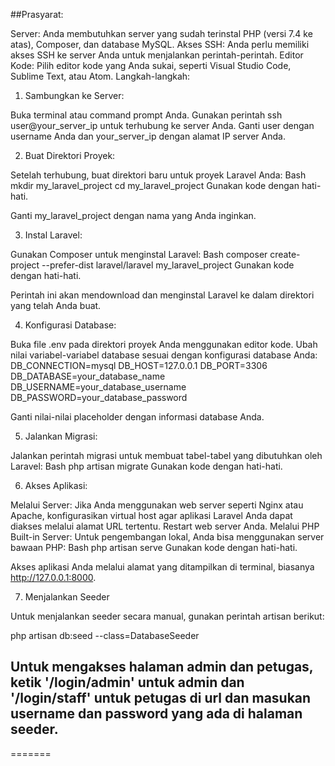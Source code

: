 ##Prasyarat:

Server: Anda membutuhkan server yang sudah terinstal PHP (versi 7.4 ke atas), Composer, dan database MySQL.
Akses SSH: Anda perlu memiliki akses SSH ke server Anda untuk menjalankan perintah-perintah.
Editor Kode: Pilih editor kode yang Anda sukai, seperti Visual Studio Code, Sublime Text, atau Atom.
Langkah-langkah:

1. Sambungkan ke Server:

Buka terminal atau command prompt Anda.
Gunakan perintah ssh user@your_server_ip untuk terhubung ke server Anda. Ganti user dengan username Anda dan your_server_ip dengan alamat IP server Anda.

2. Buat Direktori Proyek:

Setelah terhubung, buat direktori baru untuk proyek Laravel Anda:
Bash
mkdir my_laravel_project
cd my_laravel_project
Gunakan kode dengan hati-hati.

Ganti my_laravel_project dengan nama yang Anda inginkan.

3. Instal Laravel:

Gunakan Composer untuk menginstal Laravel:
Bash
composer create-project --prefer-dist laravel/laravel my_laravel_project
Gunakan kode dengan hati-hati.

Perintah ini akan mendownload dan menginstal Laravel ke dalam direktori yang telah Anda buat.

4. Konfigurasi Database:

Buka file .env pada direktori proyek Anda menggunakan editor kode.
Ubah nilai variabel-variabel database sesuai dengan konfigurasi database Anda:
DB_CONNECTION=mysql
DB_HOST=127.0.0.1
DB_PORT=3306
DB_DATABASE=your_database_name
DB_USERNAME=your_database_username
DB_PASSWORD=your_database_password   

Ganti nilai-nilai placeholder dengan informasi database Anda.

5. Jalankan Migrasi:

Jalankan perintah migrasi untuk membuat tabel-tabel yang dibutuhkan oleh Laravel:
Bash
php artisan migrate
Gunakan kode dengan hati-hati.

6. Akses Aplikasi:

Melalui Server:
Jika Anda menggunakan web server seperti Nginx atau Apache, konfigurasikan virtual host agar aplikasi Laravel Anda dapat diakses melalui alamat URL tertentu.
Restart web server Anda.
Melalui PHP Built-in Server:
Untuk pengembangan lokal, Anda bisa menggunakan server bawaan PHP:
Bash
php artisan serve
Gunakan kode dengan hati-hati.

Akses aplikasi Anda melalui alamat yang ditampilkan di terminal, biasanya http://127.0.0.1:8000.

7. Menjalankan Seeder

Untuk menjalankan seeder secara manual, gunakan perintah artisan berikut:

php artisan db:seed --class=DatabaseSeeder

## Untuk mengakses halaman admin dan petugas, ketik '/login/admin' untuk admin dan '/login/staff' untuk petugas di url dan masukan username dan password yang ada di halaman seeder.
=======
